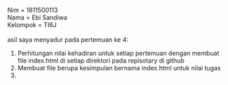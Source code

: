 Nim = 1811500113<br>
Nama = Ebi Sandiwa<br>
Kelompok = TI6J<br>
<br>
asil saya menyadur pada pertemuan ke 4:<br>
1) Perhitungan nilai kehadiran untuk setiap pertemuan dengan membuat file index.html di setiap direktori pada repisotary di github<br>
2) Membuat file berupa kesimpulan bernama index.html untuk nilai tugas<br>
3) 
